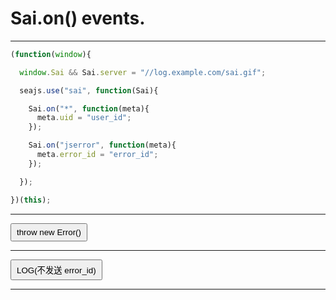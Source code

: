 # Sai.on() events.

---

<style>
button{
  padding: 5px 8px;
  cursor:pointer;
}
</style>

<script type="text/javascript" src="../seer-sai.js?nowrap"></script>
<script type="text/javascript" src="../seer-jsniffer.js?nowrap"></script>


````javascript
(function(window){

  window.Sai && Sai.server = "//log.example.com/sai.gif";

  seajs.use("sai", function(Sai){

    Sai.on("*", function(meta){
      meta.uid = "user_id";
    });

    Sai.on("jserror", function(meta){
      meta.error_id = "error_id";
    });

  });

})(this);
````

----


<button type="button" id="btn-ex1">throw new Error()</button>

----

<button type="button" id="btn-log">LOG(不发送 error_id)</button>


----

<script type="text/javascript">

seajs.use(["jquery", "sai"], function($, Sai){
  $("#btn-ex1").click(function(clickEx1){
    throw new Error("throw new error message.");
  });
  $("#btn-ex2").click(function(clickEx2){
    Sai.error(new Error("log new error message."));
  });
  $("#btn-ex3").click(function(clickEx3){
    function a2(a2,a21,a22){
    try{
      notDefined();
    }catch(ex){
      Sai.error(ex);
    }
    }
    function a1(a1){
        a2(2);
    }
    a1(1);
  });
  $("#btn-log").click(function(clickEx2){
    Sai.log("seed");
  });
});
</script>
